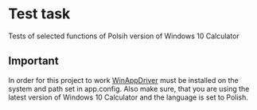 # Test task

Tests of selected functions of Polsih version of Windows 10 Calculator

## Important

In order for this project to work [WinAppDriver](https://github.com/Microsoft/WinAppDriver/releases) must be installed on the system and path set in app.config. Also make sure, that you are using the latest version of Windows 10 Calculator and the language is set to Polish.
